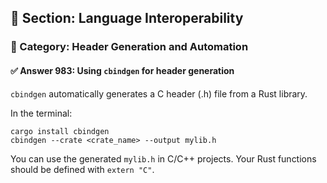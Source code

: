 ## 📘 Section: Language Interoperability  
### 🔹 Category: Header Generation and Automation  
#### ✅ Answer 983: Using `cbindgen` for header generation

`cbindgen` automatically generates a C header (.h) file from a Rust library.

In the terminal:
```
cargo install cbindgen
cbindgen --crate <crate_name> --output mylib.h
```

You can use the generated `mylib.h` in C/C++ projects. Your Rust functions should be defined with `extern "C"`.
